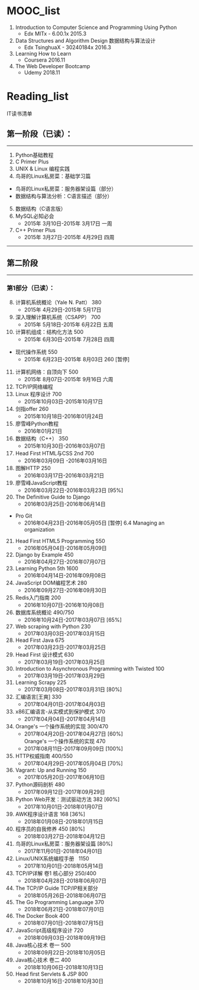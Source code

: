 # MOOC_list
1. Introduction to Computer Science and Programming Using Python    
    - Edx    MITx -  6.00.1x   2015.3
2. Data Structures and Algorithm Design 数据结构与算法设计    
    - Edx    TsinghuaX -  30240184x    2016.3
3. Learning How to Learn    
    - Coursera    2016.11
4. The Web Developer Bootcamp    
    - Udemy  2018.11

# Reading_list
IT读书清单

## 第一阶段（已读）：
----------
1. Python基础教程
2. C Primer Plus
3. UNIX & Linux 编程实践
4. 鸟哥的Linux私房菜：基础学习篇  
- 鸟哥的Linux私房菜：服务器架设篇（部分）   
- 数据结构与算法分析：C语言描述（部分）  
5. 数据结构（C语言版）
6. MySQL必知必会
    - 2015年 3月10日-2015年 3月17日 一周
7. C++ Primer Plus  
    - 2015年 3月27日-2015年 4月29日 四周   
    
----------

## 第二阶段
----------
### 第1部分（已读）：
8. 计算机系统概论（Yale N. Patt） 380                             
    - 2015年 4月29日-2015年 5月17日
9. 深入理解计算机系统（CSAPP）  700                             
    - 2015年 5月18日-2015年 6月22日 五周
10. 计算机组成：结构化方法           500                             
    - 2015年 6月30日-2015年 7月28日 四周  
- 现代操作系统                               550   
    - 2015年 6月23日-2015年 8月03日 260 [暂停]
11. 计算机网络：自顶向下              500                             
    - 2015年 8月07日-2015年 9月16日  六周
12. TCP/IP网络编程
13. Linux 程序设计                         700                                
    - 2015年10月03日-2015年10月17日
14. 剑指offer                                  260                            
    - 2015年10月18日-2016年01月24日
15. 廖雪峰Python教程                                                       
    - 2016年01月21日
16. 数据结构（C++）                    350                        
    - 2015年10月30日-2016年03月07日
17. Head First HTML与CSS 2nd   700                              
    - 2016年03月09日 -2016年03月16日
18. 图解HTTP                                250                             
    - 2016年03月17日-2016年03月21日
19. 廖雪峰JavaScript教程                                                  
    - 2016年03月22日-2016年03月23日    [95%] 
20. The Definitive Guide to Django                                     
    - 2016年03月25日-2016年06月14日
- Pro Git                                                                   
    - 2016年04月23日-2016年05月05日    [暂停] 6.4 Managing an organization
21. Head First HTML5 Programming    550                    
    - 2016年05月04日-2016年05月09日
22. Django by Example                450                            
    - 2016年04月27日-2016年07月07日
23. Learning Python 5th 1600    
    - 2016年04月14日-2016年09月08日
24. JavaScript DOM编程艺术        280                            
    - 2016年09月27日-2016年09月30日
25. Redis入门指南                          200                            
    - 2016年10月07日-2016年10月08日
26. 数据库系统概论     490/750     
    - 2016年10月24日-2017年03月07日  [65%]
27. Web scraping with Python      230
    - 2017年03月03日-2017年03月15日
28. Head First Java			  675  
    - 2017年03月23日-2017年03月25日
29. Head First 设计模式			  630 
    - 2017年03月19日-2017年03月25日
30. Introduction to Asynchronous Programming with Twisted   100	
    - 2017年03月19日-2017年03月29日
31. Learning Scrapy			 225
    - 2017年03月08日-2017年03月31日	[80%]
32. 汇编语言[王爽]			      330
    - 2017年04月01日-2017年04月03日
33. x86汇编语言-从实模式到保护模式	 370
    - 2017年04月04日-2017年04月14日
34. Orange's 一个操作系统的实现		300/470
    - 2017年04月20日-2017年04月27日	  [60%]  
    Orange's 一个操作系统的实现		470
    - 2017年08月11日-2017年09月09日	  [100%]
35. HTTP权威指南		400/550
    - 2017年04月29日-2017年05月04日	  [70%]
36. Vagrant: Up and Running		150	
    - 2017年05月20日-2017年06月10日
37. Python源码剖析		480
    - 2017年09月12日-2017年09月29日
38. Python Web开发：测试驱动方法  382    [60%]  
    - 2017年10月01日-2018年01月07日
39. AWK程序设计语言              168     [36%]		   
    - 2018年01月08日-2018年01月15日   
40. 程序员的自我修养			 450	 [80%]     
    - 2018年03月27日-2018年04月12日
41. 鸟哥的Linux私房菜：服务器架设篇      [80%]   
    - 2017年11月01日-2018年04月01日
42. Linux/UNIX系统编程手册    1150     
    - 2017年10月01日-2018年05月14日    
43. TCP/IP详解 卷1  核心部分       250/400         
    - 2018年04月28日-2018年06月07日  
44. The TCP/IP Guide  TCP/IP相关部分           
    - 2018年05月26日-2018年06月07日     
45. The Go Programming Language    370    
    - 2018年06月21日-2018年07月01日  
46. The Docker Book                400    
    - 2018年07月01日-2018年07月15日    
47. JavaScript高级程序设计          720    
    - 2018年09月03日-2018年09月19日   
48. Java核心技术  卷一              500      
    - 2018年09月22日-2018年10月05日  
49. Java核心技术  卷二              400   
    - 2018年10月06日-2018年10月13日  
50. Head first Servlets & JSP	   800	  		                 
    - 2018年10月16日-2018年10月30日    
